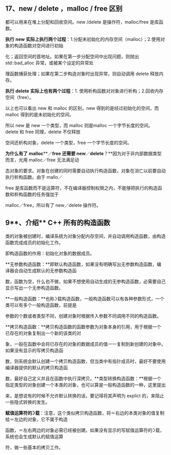 ## **17、new / delete ，malloc / free** **区别** 

都可以⽤来在堆上分配和回收空间。new /delete 是操作符，malloc/free 是库函数。 

**执⾏** **new** **实际上执⾏两个过程**：1.分配未初始化的内存空间（malloc）；2.使⽤对象的构造函数对空间进⾏初始 

化；返回空间的⾸地址。如果在第⼀步分配空间中出现问题，则抛出 std::bad_alloc 异常，或被某个设定的异常处 

理函数捕获处理；如果在第⼆步构造对象时出现异常，则⾃动调⽤ delete 释放内存。 

**执⾏** **delete** **实际上也有两个过程**：1. 使⽤析构函数对对象进⾏析构；2.回收内存空间（free）。 

以上也可以看出 new 和 malloc 的区别，new 得到的是经过初始化的空间，⽽ malloc 得到的是未初始化的空间。 

所以 new 是 new ⼀个类型，⽽ malloc 则是malloc ⼀个字节⻓度的空间。delete 和 free 同理，delete 不仅释放 

空间还析构对象，delete ⼀个类型，free ⼀个字节⻓度的空间。 

**为什么有了** **malloc****／****free** **还需要** **new****／****delete****？**因为对于⾮内部数据类型⽽⾔，光⽤ malloc／free ⽆法满⾜动 

态对象的要求。对象在创建的同时需要⾃动执⾏构造函数，对象在消亡以前要⾃动执⾏析构函数。由于 mallo／ 

free 是库函数⽽不是运算符，不在编译器控制权限之内，不能够把执⾏的构造函数和析构函数的任务强加于 

malloc／free，所以有了 new／delete 操作符。

## **9****、介绍** **C++** **所有的构造函数** 

类的对象被创建时，编译系统为对象分配内存空间，并⾃动调⽤构造函数，由构造函数完成成员的初始化⼯作。 

即构造函数的作⽤：初始化对象的数据成员。 

**⽆参数构造函数：**即默认构造函数，如果没有明确写出⽆参数构造函数，编译器会⾃动⽣成默认的⽆参数构造函 

数，函数为空，什么也不做，如果不想使⽤⾃动⽣成的⽆参构造函数，必需要⾃⼰显示写出⼀个⽆参构造函数。 

**⼀般构造函数：**也称᯿载构造函数，⼀般构造函数可以有各种参数形式，⼀个类可以有多个⼀般构造函数，前提是 

参数的个数或者类型不同，创建对象时根据传⼊参数不同调⽤不同的构造函数。 

**拷⻉构造函数：**拷⻉构造函数的函数参数为对象本身的引⽤，⽤于根据⼀个已存在的对象复制出⼀个新的该类的对 

象，⼀般在函数中会将已存在的对象的数据成员的值⼀⼀复制到新创建的对象中。如果没有显示的写拷⻉构造函 

数，则系统会默认创建⼀个拷⻉构造函数，但当类中有指针成员时，最好不要使⽤编译器提供的默认的拷⻉构造函 

数，最好⾃⼰定义并且在函数中执⾏深拷⻉。**类型转换构造函数：**根据⼀个指定类型的对象创建⼀个本类的对象，也可以算是⼀般构造函数的⼀种，这⾥提出 

来，是想说有的时候不允许默认转换的话，要记得将其声明为 explict 的，来阻⽌⼀些隐式转换的发⽣。 

**赋值运算符的᯿载**：注意，这个类似拷⻉构造函数，将＝右边的本类对象的值复制给＝左边的对象，它不属于构造 

函数，＝左右两边的对象必需已经被创建。如果没有显示的写赋值运算符的᯿载，系统也会⽣成默认的赋值运算 

符，做⼀些基本的拷⻉⼯作。
